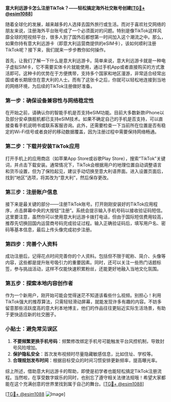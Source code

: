 **意大利远游卡怎么注册TikTok？——轻松搞定海外社交账号创建[[TG💪+ @esim1088](https://t.me/s/esim1088)]**

随着全球化的发展，越来越多的人选择去国外旅行或生活。而对于喜欢社交网络的朋友来说，注册海外平台账号成了一个必须面对的问题。特别是像TikTok这样风靡全球的短视频平台，很多人到了国外后都想第一时间加入这个潮流之中。那么，如果你持有意大利远游卡（即意大利运营商提供的eSIM卡），该如何顺利注册TikTok呢？接下来，我们就来一步步教你如何操作。

首先，让我们了解一下什么是意大利远游卡。简单来说，意大利远游卡就是一种电子虚拟SIM卡，它不需要实体卡片就能使用，通过手机App或者直接购买的方式激活即可。这种卡的优势在于方便携带，支持多个国家和地区漫游，非常适合经常出国或者长期居住在意大利的人士。而有了这张卡之后，你就可以轻松地连接到当地的网络环境，为后续的TikTok注册做好准备。

### 第一步：确保设备兼容性与网络稳定性

在开始之前，请确认你的智能手机是否支持eSIM功能。目前大多数新款iPhone以及部分安卓旗舰机都已支持eSIM技术。如果不确定自己的手机是否支持，可以直接查看手机说明书或联系客服咨询。此外，还需要检查一下当前所在位置是否有稳定的Wi-Fi信号或者良好的移动数据覆盖，因为注册过程中需要保持网络畅通。

### 第二步：下载并安装TikTok应用

打开手机上的应用商店（如苹果App Store或谷歌Play Store），搜索“TikTok”关键词，并点击下载安装。通常情况下，TikTok会根据用户的地理位置自动调整语言和货币设置，但为了保险起见，建议手动切换至意大利语界面。进入设置页面后，找到“地区”选项，将其改为“意大利”，然后保存更改。

### 第三步：注册账户信息

接下来是最关键的部分——注册TikTok账号。打开刚刚安装好的TikTok应用程序，点击屏幕中央的大按钮“注册”。系统会提示输入手机号码以接收验证码短信。这里要注意，虽然你可以使用意大利远游卡拨打电话，但由于国际短信费用较高，推荐先切换回国内运营商号码完成验证过程。输入正确验证码后，填写用户名、密码等基本信息，最后上传头像完成初步注册。

### 第四步：完善个人资料

成功注册后，记得花点时间完善你的个人资料。包括但不限于昵称、简介、头像等内容，这些都是提升账号吸引力的重要因素。同时，还可以关注一些热门话题标签，参与挑战活动，这样不仅能快速积累粉丝，还能更好地融入当地文化氛围。

### 第五步：探索本地内容创作者

作为一个新用户，刚开始可能会觉得迷茫不知道该看些什么视频。别担心！利用TikTok强大的推荐算法，只需轻轻滑动屏幕，就能发现许多有趣的内容。不妨多留意那些活跃度高的意大利本地博主，他们的作品往往更贴近实际生活场景，有助于更快适应新的社交圈子。

### 小贴士：避免常见误区

1. **不要频繁更换手机号码**：频繁修改绑定手机号可能触发平台风控机制，导致封号风险增加。
2. **保护隐私安全**：首次发布视频时尽量隐藏敏感信息，比如住址、学校等。
3. **合理规划发布时间**：根据目标受众的时间习惯安排更新频率，提高曝光率。

综上所述，借助意大利远游卡的帮助，即使是初学者也能轻松搞定TikTok注册流程。当然啦，在享受数字娱乐的同时，也别忘了遵守相关法律法规哦！希望大家都能在这个充满创意的世界里找到属于自己的舞台。[[TG💪+ @esim1088](https://t.me/s/esim1088)]

[[TG💪+ @esim1088](https://t.me/s/esim1088) ![Image](https://i.postimg.cc/4NQfJmqS/Snipaste-2025-05-13-00-14-12.png)]